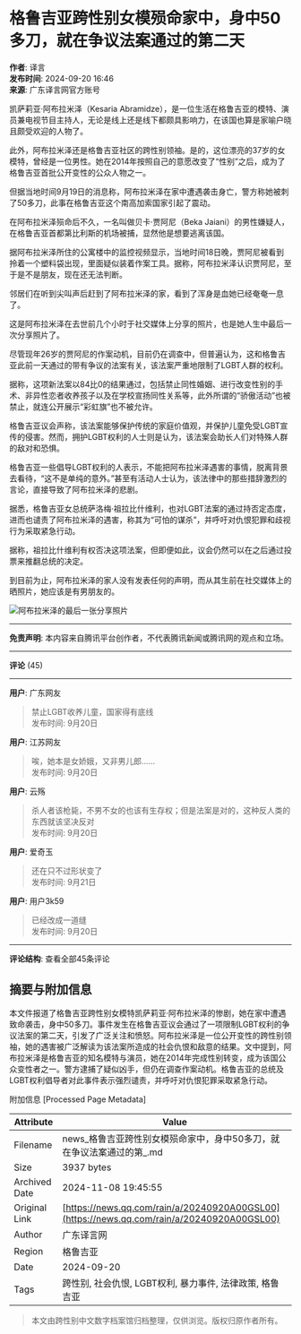 # 格鲁吉亚跨性别女模殒命家中，身中50多刀，就在争议法案通过的第二天

**作者**: 译言  
**发布时间**: 2024-09-20 16:46  
**来源**: 广东译言网官方账号  

凯萨莉亚·阿布拉米泽（Kesaria Abramidze），是一位生活在格鲁吉亚的模特、演员兼电视节目主持人，无论是线上还是线下都颇具影响力，在该国也算是家喻户晓且颇受欢迎的人物了。

此外，阿布拉米泽还是格鲁吉亚社区的跨性别领袖。是的，这位漂亮的37岁的女模特，曾经是一位男性。她在2014年按照自己的意愿改变了“性别”之后，成为了格鲁吉亚首批公开变性的公众人物之一。

但据当地时间9月19日的消息称，阿布拉米泽在家中遭遇袭击身亡，警方称她被刺了50多刀，此事在格鲁吉亚这个南高加索国家引起了震动。

在阿布拉米泽殒命后不久，一名叫做贝卡·贾阿尼（Beka Jaiani）的男性嫌疑人，在格鲁吉亚首都第比利斯的机场被捕，显然他是想要逃离该国。

据阿布拉米泽所住的公寓楼中的监控视频显示，当地时间18日晚，贾阿尼被看到拎着一个塑料袋出现，里面疑似装着作案工具。据称，阿布拉米泽认识贾阿尼，至于是不是朋友，现在还无法判断。

邻居们在听到尖叫声后赶到了阿布拉米泽的家，看到了浑身是血她已经奄奄一息了。

这是阿布拉米泽在去世前几个小时于社交媒体上分享的照片，也是她人生中最后一次分享照片了。

尽管现年26岁的贾阿尼的作案动机，目前仍在调查中，但普遍认为，这和格鲁吉亚此前一天通过的带有争议的法案有关，该法案严重地限制了LGBT人群的权利。

据称，这项新法案以84比0的结果通过，包括禁止同性婚姻、进行改变性别的手术、非异性恋者收养孩子以及在学校宣扬同性关系等，此外所谓的“骄傲活动”也被禁止，就连公开展示“彩虹旗”也不被允许。

格鲁吉亚议会声称，该法案能够保护传统的家庭价值观，并保护儿童免受LGBT宣传的侵害。然而，拥护LGBT权利的人士则是认为，该法案会助长人们对特殊人群的敌对和恐惧。

格鲁吉亚一些倡导LGBT权利的人表示，不能把阿布拉米泽遇害的事情，脱离背景去看待，“这不是单纯的意外。”甚至有活动人士认为，该法律中的那些措辞激烈的言论，直接导致了阿布拉米泽的悲剧。

据悉，格鲁吉亚女总统萨洛梅·祖拉比什维利，也对LGBT法案的通过持否定态度，进而也谴责了阿布拉米泽的遇害，称其为“可怕的谋杀”，并呼吁对仇恨犯罪和歧视行为采取紧急行动。

据称，祖拉比什维利有权否决这项法案，但即便如此，议会仍然可以在之后通过投票来推翻总统的决定。

到目前为止，阿布拉米泽的家人没有发表任何的声明，而从其生前在社交媒体上的晒照片，她应该是有男朋友的。

![阿布拉米泽的最后一张分享照片](https://inews.gtimg.com/newsapp_bt/0/1012205723968_6694/0)

---

**免责声明**: 本内容来自腾讯平台创作者，不代表腾讯新闻或腾讯网的观点和立场。

---

**评论** (45)

---

**用户**: 广东网友
> 禁止LGBT收养儿童，国家得有底线  
>  发布时间: 9月20日

**用户**: 江苏网友
> 唉，她本是女娇娥，又非男儿郎……  
>  发布时间: 9月20日

**用户**: 云殇
> 杀人者该枪毙，不男不女的也该有生存权；但是法案是对的，这种反人类的东西就该坚决反对  
>  发布时间: 9月20日

**用户**: 爱奇玉
> 还在只不过形状变了  
>  发布时间: 9月21日

**用户**: 用户3k59
> 已经改成一道缝  
>  发布时间: 9月20日

---

**评论结构**: 查看全部45条评论

## 摘要与附加信息

<!-- tcd_abstract -->
本文件报道了格鲁吉亚跨性别女模特凯萨莉亚·阿布拉米泽的惨剧，她在家中遭遇致命袭击，身中50多刀。事件发生在格鲁吉亚议会通过了一项限制LGBT权利的争议法案的第二天，引发了广泛关注和愤怒。阿布拉米泽是一位公开变性的跨性别领袖，她的遇害被广泛解读为该法案所造成的社会仇恨和敌意的结果。文中提到，阿布拉米泽是格鲁吉亚的知名模特与演员，她在2014年完成性别转变，成为该国公众变性者之一。警方逮捕了疑似凶手，但仍在调查作案动机。格鲁吉亚的总统及LGBT权利倡导者对此事件表示强烈谴责，并呼吁对仇恨犯罪采取紧急行动。
<!-- tcd_abstract_end -->

附加信息 [Processed Page Metadata]

| Attribute       | Value                                  |
|-----------------|----------------------------------------|
| Filename        | news_格鲁吉亚跨性别女模殒命家中，身中50多刀，就在争议法案通过的第_.md                             |
| Size            | 3937 bytes                           |
| Archived Date   | 2024-11-08 19:45:55                             |
| Original Link   | [https://news.qq.com/rain/a/20240920A00GSL00](https://news.qq.com/rain/a/20240920A00GSL00)                       |
| Author          | 广东译言网                               |
| Region          | 格鲁吉亚                               |
| Date            | 2024-09-20                                 |
| Tags            | 跨性别, 社会仇恨, LGBT权利, 暴力事件, 法律政策, 格鲁吉亚                                 |
>
> 本文由跨性别中文数字档案馆归档整理，仅供浏览。版权归原作者所有。
>